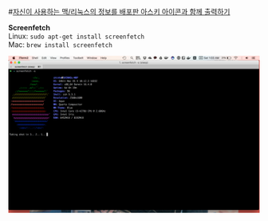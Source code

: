 #[자신이 사용하는 맥/리눅스의 정보를 배포판 아스키 아이콘과 함께 출력하기](http://clien.net/cs2/bbs/board.php?bo_table=lecture&wr_id=350228)

**Screenfetch**  
Linux: `sudo apt-get install screenfetch`  
Mac: `brew install screenfetch`

![screen shot](https://github.com/shinhokang/Archives/blob/master/Files/Images/screenFetch-2017-02-25_01-03-43.png?raw=true)

